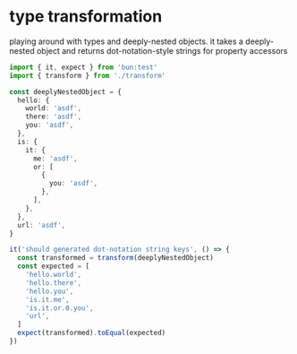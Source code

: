 # type transformation

playing around with types and deeply-nested objects. it takes a deeply-nested object and returns dot-notation-style strings for property accessors

```ts
import { it, expect } from 'bun:test'
import { transform } from './transform'

const deeplyNestedObject = {
  hello: {
    world: 'asdf',
    there: 'asdf',
    you: 'asdf',
  },
  is: {
    it: {
      me: 'asdf',
      or: [
        {
          you: 'asdf',
        },
      ],
    },
  },
  url: 'asdf',
}

it('should generated dot-notation string keys', () => {
  const transformed = transform(deeplyNestedObject)
  const expected = [
    'hello.world',
    'hello.there',
    'hello.you',
    'is.it.me',
    'is.it.or.0.you',
    'url',
  ]
  expect(transformed).toEqual(expected)
})
```

